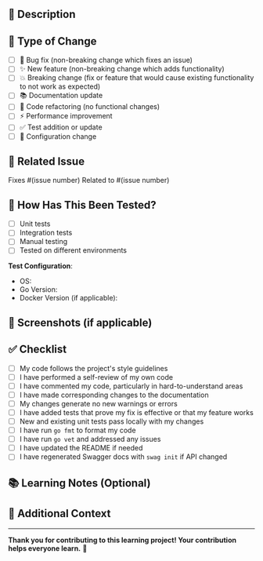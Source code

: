 ## 📝 Description
<!-- Provide a clear description of what this PR does -->

## 🎯 Type of Change
<!-- Mark the relevant option with an 'x' -->
- [ ] 🐛 Bug fix (non-breaking change which fixes an issue)
- [ ] ✨ New feature (non-breaking change which adds functionality)
- [ ] 💥 Breaking change (fix or feature that would cause existing functionality to not work as expected)
- [ ] 📚 Documentation update
- [ ] 🎨 Code refactoring (no functional changes)
- [ ] ⚡ Performance improvement
- [ ] ✅ Test addition or update
- [ ] 🔧 Configuration change

## 🔗 Related Issue
<!-- Link to the issue this PR addresses -->
Fixes #(issue number)
Related to #(issue number)

## 🧪 How Has This Been Tested?
<!-- Describe the tests you ran to verify your changes -->
- [ ] Unit tests
- [ ] Integration tests
- [ ] Manual testing
- [ ] Tested on different environments

**Test Configuration**:
- OS: 
- Go Version:
- Docker Version (if applicable):

## 📸 Screenshots (if applicable)
<!-- Add screenshots to demonstrate the changes -->

## ✅ Checklist
<!-- Mark completed items with an 'x' -->
- [ ] My code follows the project's style guidelines
- [ ] I have performed a self-review of my own code
- [ ] I have commented my code, particularly in hard-to-understand areas
- [ ] I have made corresponding changes to the documentation
- [ ] My changes generate no new warnings or errors
- [ ] I have added tests that prove my fix is effective or that my feature works
- [ ] New and existing unit tests pass locally with my changes
- [ ] I have run `go fmt` to format my code
- [ ] I have run `go vet` and addressed any issues
- [ ] I have updated the README if needed
- [ ] I have regenerated Swagger docs with `swag init` if API changed

## 📚 Learning Notes (Optional)
<!-- Share what you learned while working on this -->
<!-- This helps other learners understand the process -->

## 💭 Additional Context
<!-- Add any other context about the PR here -->

---
**Thank you for contributing to this learning project! Your contribution helps everyone learn.** 🚀
